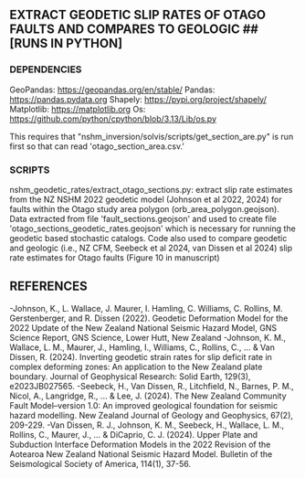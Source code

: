 ## EXTRACT GEODETIC SLIP RATES OF OTAGO FAULTS AND COMPARES TO GEOLOGIC ## [RUNS IN PYTHON]

### DEPENDENCIES ###

GeoPandas: https://geopandas.org/en/stable/
Pandas: https://pandas.pydata.org
Shapely: https://pypi.org/project/shapely/
Matplotlib: https://matplotlib.org
Os: https://github.com/python/cpython/blob/3.13/Lib/os.py

This requires that "nshm_inversion/solvis/scripts/get_section_are.py" is run first so that can read 'otago_section_area.csv.'


### SCRIPTS ###

nshm_geodetic_rates/extract_otago_sections.py: extract slip rate estimates from the NZ NSHM 2022 geodetic model (Johnson et al 2022, 2024) for faults within the Otago study area polygon (orb_area_polygon.geojson). Data extracted from file 'fault_sections.geojson' and used to create file 'otago_sections_geodetic_rates.geojson' which is necessary for running the geodetic based stochastic catalogs. Code also used to compare geodetic and geologic (i.e., NZ CFM, Seebeck et al 2024, van Dissen et al 2024) slip rate estimates for Otago faults (Figure 10 in manuscript)

## REFERENCES ##

-Johnson, K., L. Wallace, J. Maurer, I. Hamling, C. Williams, C. Rollins, M. Gerstenberger, and R. Dissen (2022). Geodetic Deformation Model for the 2022 Update of the New Zealand National Seismic Hazard Model, GNS Science Report, GNS Science, Lower Hutt, New Zealand
-Johnson, K. M., Wallace, L. M., Maurer, J., Hamling, I., Williams, C., Rollins, C., ... & Van Dissen, R. (2024). Inverting geodetic strain rates for slip deficit rate in complex deforming zones: An application to the New Zealand plate boundary. Journal of Geophysical Research: Solid Earth, 129(3), e2023JB027565.
-Seebeck, H., Van Dissen, R., Litchfield, N., Barnes, P. M., Nicol, A., Langridge, R., ... & Lee, J. (2024). The New Zealand Community Fault Model–version 1.0: An improved geological foundation for seismic hazard modelling. New Zealand Journal of Geology and Geophysics, 67(2), 209-229.
-Van Dissen, R. J., Johnson, K. M., Seebeck, H., Wallace, L. M., Rollins, C., Maurer, J., ... & DiCaprio, C. J. (2024). Upper Plate and Subduction Interface Deformation Models in the 2022 Revision of the Aotearoa New Zealand National Seismic Hazard Model. Bulletin of the Seismological Society of America, 114(1), 37-56.